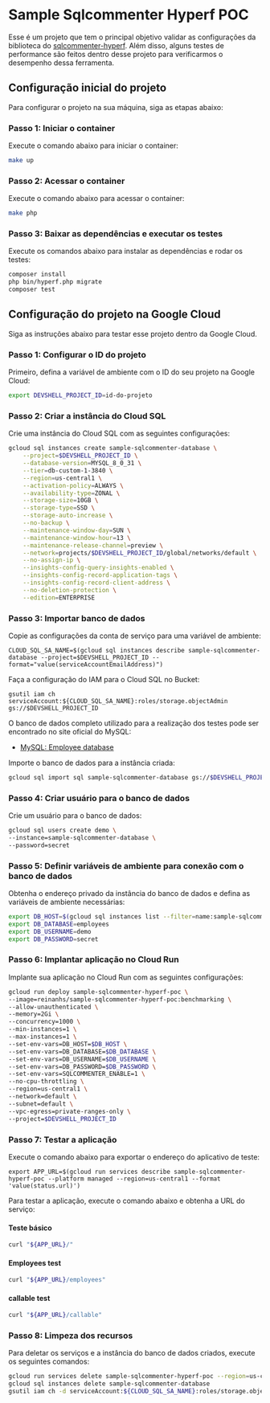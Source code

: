 # Sample Sqlcommenter Hyperf POC

Esse é um projeto que tem o principal objetivo validar as configurações da biblioteca do [sqlcommenter-hyperf](https://github.com/ReinanHS/sqlcommenter-hyperf). Além disso, alguns testes de performance são feitos dentro desse projeto para verificarmos o desempenho dessa ferramenta.

## Configuração inicial do projeto

Para configurar o projeto na sua máquina, siga as etapas abaixo:

### Passo 1: Iniciar o container

Execute o comando abaixo para iniciar o container:

```sh
make up
```

### Passo 2: Acessar o container

Execute o comando abaixo para acessar o container:

```sh
make php
```

### Passo 3: Baixar as dependências e executar os testes

Execute os comandos abaixo para instalar as dependências e rodar os testes:

```sh
composer install
php bin/hyperf.php migrate 
composer test
```

## Configuração do projeto na Google Cloud

Siga as instruções abaixo para testar esse projeto dentro da Google Cloud.

### Passo 1: Configurar o ID do projeto

Primeiro, defina a variável de ambiente com o ID do seu projeto na Google Cloud:

```sh
export DEVSHELL_PROJECT_ID=id-do-projeto
```

### Passo 2: Criar a instância do Cloud SQL

Crie uma instância do Cloud SQL com as seguintes configurações:

```sh
gcloud sql instances create sample-sqlcommenter-database \
    --project=$DEVSHELL_PROJECT_ID \
    --database-version=MYSQL_8_0_31 \
    --tier=db-custom-1-3840 \
    --region=us-central1 \
    --activation-policy=ALWAYS \
    --availability-type=ZONAL \
    --storage-size=10GB \
    --storage-type=SSD \
    --storage-auto-increase \
    --no-backup \
    --maintenance-window-day=SUN \
    --maintenance-window-hour=13 \
    --maintenance-release-channel=preview \
    --network=projects/$DEVSHELL_PROJECT_ID/global/networks/default \
    --no-assign-ip \
    --insights-config-query-insights-enabled \
    --insights-config-record-application-tags \
    --insights-config-record-client-address \
    --no-deletion-protection \
    --edition=ENTERPRISE
```

### Passo 3: Importar banco de dados

Copie as configurações da conta de serviço para uma variável de ambiente:

```shell
CLOUD_SQL_SA_NAME=$(gcloud sql instances describe sample-sqlcommenter-database --project=$DEVSHELL_PROJECT_ID --format="value(serviceAccountEmailAddress)")
```

Faça a configuração do IAM para o Cloud SQL no Bucket:

```shell
gsutil iam ch serviceAccount:${CLOUD_SQL_SA_NAME}:roles/storage.objectAdmin gs://$DEVSHELL_PROJECT_ID
```

O banco de dados completo utilizado para a realização dos testes pode ser encontrado no site oficial do MySQL:

- [MySQL: Employee database](https://dev.mysql.com/doc/index-other.html)

Importe o banco de dados para a instância criada:

```sh
gcloud sql import sql sample-sqlcommenter-database gs://$DEVSHELL_PROJECT_ID/sample-sqlcommenter-database.sql
```

### Passo 4: Criar usuário para o banco de dados

Crie um usuário para o banco de dados:

```sh
gcloud sql users create demo \
--instance=sample-sqlcommenter-database \
--password=secret
```

### Passo 5: Definir variáveis de ambiente para conexão com o banco de dados

Obtenha o endereço privado da instância do banco de dados e defina as variáveis de ambiente necessárias:

```sh
export DB_HOST=$(gcloud sql instances list --filter=name:sample-sqlcommenter-database --format="value(PRIVATE_ADDRESS)") 
export DB_DATABASE=employees 
export DB_USERNAME=demo 
export DB_PASSWORD=secret
```

### Passo 6: Implantar aplicação no Cloud Run

Implante sua aplicação no Cloud Run com as seguintes configurações:

```sh
gcloud run deploy sample-sqlcommenter-hyperf-poc \
--image=reinanhs/sample-sqlcommenter-hyperf-poc:benchmarking \
--allow-unauthenticated \
--memory=2Gi \
--concurrency=1000 \
--min-instances=1 \
--max-instances=1 \
--set-env-vars=DB_HOST=$DB_HOST \
--set-env-vars=DB_DATABASE=$DB_DATABASE \
--set-env-vars=DB_USERNAME=$DB_USERNAME \
--set-env-vars=DB_PASSWORD=$DB_PASSWORD \
--set-env-vars=SQLCOMMENTER_ENABLE=1 \
--no-cpu-throttling \
--region=us-central1 \
--network=default \
--subnet=default \
--vpc-egress=private-ranges-only \
--project=$DEVSHELL_PROJECT_ID
```

### Passo 7: Testar a aplicação

Execute o comando abaixo para exportar o endereço do aplicativo de teste:

```shell
export APP_URL=$(gcloud run services describe sample-sqlcommenter-hyperf-poc --platform managed --region=us-central1 --format 'value(status.url)')
```

Para testar a aplicação, execute o comando abaixo e obtenha a URL do serviço:

#### Teste básico

```sh
curl "${APP_URL}/"
```

#### Employees test

```sh
curl "${APP_URL}/employees"
```

#### callable test

```sh
curl "${APP_URL}/callable"
```

### Passo 8: Limpeza dos recursos

Para deletar os serviços e a instância do banco de dados criados, execute os seguintes comandos:

```sh
gcloud run services delete sample-sqlcommenter-hyperf-poc --region=us-central1
gcloud sql instances delete sample-sqlcommenter-database
gsutil iam ch -d serviceAccount:${CLOUD_SQL_SA_NAME}:roles/storage.objectAdmin gs://$DEVSHELL_PROJECT_ID
```